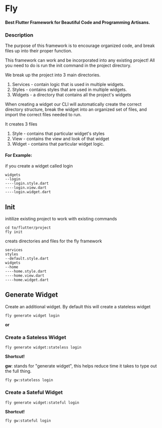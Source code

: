 # Fly
#### Best Flutter Framework for Beautiful Code and Programming Artisans.

### Description
The purpose of this framework is to encourage organized code, and break files up into their proper function.

This framework can work and be incorporated into any existing project! All you need to do is run the init command 
in the project directory.

We break up the project into 3 main directories.
1. Services - contain logic that is used in multiple widgets. 
2. Styles - contains styles that are used in multiple widgets.
3. Widgets - a directory that contains all the project's widgets

When creating a widget our CLI will automatically create the correct directory structure, 
break the widget into an organized set of files, and import the correct files needed to run.

It creates 3 files
1. Style - contains that particular widget's styles
2. View - contains the view and look of that widget
3. Widget - contains that particular widget logic.

#### For Example:
if you create a widget called login
```$xslt
widgets
--login
----login.style.dart
----login.view.dart
----login.widget.dart
``` 
## Init
initilize existing project to work with existing commands
```$xslt
cd to/flutter/project
fly init
```

creats directories and files for the fly framework
```$xslt
services
styles
--default.style.dart
widgets
--home
----home.style.dart
----home.view.dart
----home.widget.dart
```

## Generate Widget
Create an additional widget. By default this will create a stateless widget
```$xslt
fly generate widget login
```

**or**
### Create a Sateless Widget
```$xslt
fly generate widget:stateless login
```
**Shortcut!**

**gw**: stands for "generate widget", this helps reduce time it takes to type out the full thing.
```$xslt
fly gw:stateless login
```
### Create a Sateful Widget
```$xslt
fly generate widget:stateful login
```
**Shortcut!**
```$xslt
fly gw:stateful login
```



